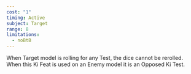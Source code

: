 ```yaml
---
cost: "1"
timing: Active
subject: Target
range: 8
limitations:
  - noBtB
---
```

When Target model is rolling for any Test, the dice cannot be rerolled.  
When this Ki Feat is used on an Enemy model it is an Opposed Ki Test.